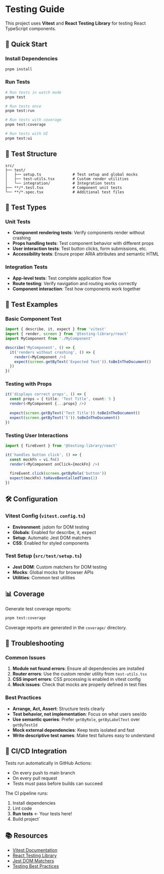 # Testing Guide

This project uses **Vitest** and **React Testing Library** for testing React TypeScript components.

## 🚀 Quick Start

### Install Dependencies

```bash
pnpm install
```

### Run Tests

```bash
# Run tests in watch mode
pnpm test

# Run tests once
pnpm test:run

# Run tests with coverage
pnpm test:coverage

# Run tests with UI
pnpm test:ui
```

## 📁 Test Structure

```
src/
├── test/
│   ├── setup.ts              # Test setup and global mocks
│   ├── test-utils.tsx        # Custom render utilities
│   └── integration/          # Integration tests
├── **/*.test.tsx             # Component unit tests
└── **/*.spec.tsx             # Additional test files
```

## 🧪 Test Types

### Unit Tests
- **Component rendering tests**: Verify components render without crashing
- **Props handling tests**: Test component behavior with different props
- **User interaction tests**: Test button clicks, form submissions, etc.
- **Accessibility tests**: Ensure proper ARIA attributes and semantic HTML

### Integration Tests
- **App-level tests**: Test complete application flow
- **Route testing**: Verify navigation and routing works correctly
- **Component interaction**: Test how components work together

## 📝 Test Examples

### Basic Component Test
```typescript
import { describe, it, expect } from 'vitest'
import { render, screen } from '@testing-library/react'
import MyComponent from './MyComponent'

describe('MyComponent', () => {
  it('renders without crashing', () => {
    render(<MyComponent />)
    expect(screen.getByText('Expected Text')).toBeInTheDocument()
  })
})
```

### Testing with Props
```typescript
it('displays correct props', () => {
  const props = { title: 'Test Title', count: 5 }
  render(<MyComponent {...props} />)
  
  expect(screen.getByText('Test Title')).toBeInTheDocument()
  expect(screen.getByText('5')).toBeInTheDocument()
})
```

### Testing User Interactions
```typescript
import { fireEvent } from '@testing-library/react'

it('handles button click', () => {
  const mockFn = vi.fn()
  render(<MyComponent onClick={mockFn} />)
  
  fireEvent.click(screen.getByRole('button'))
  expect(mockFn).toHaveBeenCalledTimes(1)
})
```

## 🛠️ Configuration

### Vitest Config (`vitest.config.ts`)
- **Environment**: jsdom for DOM testing
- **Globals**: Enabled for describe, it, expect
- **Setup**: Automatic Jest DOM matchers
- **CSS**: Enabled for styled components

### Test Setup (`src/test/setup.ts`)
- **Jest DOM**: Custom matchers for DOM testing
- **Mocks**: Global mocks for browser APIs
- **Utilities**: Common test utilities

## 📊 Coverage

Generate test coverage reports:

```bash
pnpm test:coverage
```

Coverage reports are generated in the `coverage/` directory.

## 🔧 Troubleshooting

### Common Issues

1. **Module not found errors**: Ensure all dependencies are installed
2. **Router errors**: Use the custom render utility from `test-utils.tsx`
3. **CSS import errors**: CSS processing is enabled in vitest config
4. **Mock issues**: Check that mocks are properly defined in test files

### Best Practices

- **Arrange, Act, Assert**: Structure tests clearly
- **Test behavior, not implementation**: Focus on what users see/do
- **Use semantic queries**: Prefer `getByRole`, `getByLabelText` over `getByTestId`
- **Mock external dependencies**: Keep tests isolated and fast
- **Write descriptive test names**: Make test failures easy to understand

## 🚀 CI/CD Integration

Tests run automatically in GitHub Actions:
- On every push to main branch
- On every pull request
- Tests must pass before builds can succeed

The CI pipeline runs:
1. Install dependencies
2. Lint code
3. **Run tests** ← Your tests here!
4. Build project`


## 📚 Resources

- [Vitest Documentation](https://vitest.dev/)
- [React Testing Library](https://testing-library.com/docs/react-testing-library/intro/)
- [Jest DOM Matchers](https://github.com/testing-library/jest-dom)
- [Testing Best Practices](https://kentcdodds.com/blog/common-mistakes-with-react-testing-library)

